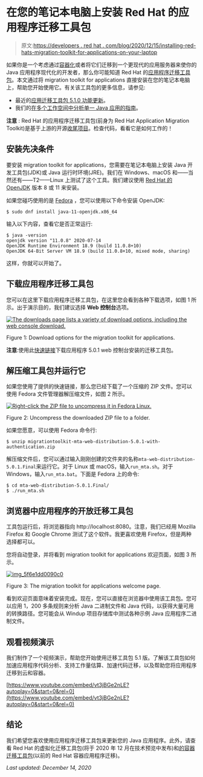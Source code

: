 # 在您的笔记本电脑上安装 Red Hat 的应用程序迁移工具包

> 原文:[https://developers . red hat . com/blog/2020/12/15/installing-red-hats-migration-toolkit-for-applications-on-your-laptop](https://developers.redhat.com/blog/2020/12/15/installing-red-hats-migration-toolkit-for-applications-on-your-laptop)

如果你是一个考虑通过[容器化](https://developers.redhat.com/blog/2020/09/04/migrate-your-java-apps-to-containers-with-migration-toolkit-for-applications-5-0/)或者将它们迁移到一个更现代的应用服务器来使你的 Java 应用程序现代化的开发者，那么你可能知道 Red Hat 的[应用程序迁移工具包](https://developers.redhat.com/products/mta/overview)。本文通过将 migration toolkit for applications 直接安装在您的笔记本电脑上，帮助您开始使用它。有关该工具包的更多信息，请参见:

*   最近的[应用迁移工具包 5.1.0 功能更新](https://developers.redhat.com/blog/2020/12/08/spring-boot-to-quarkus-migrations-and-more-in-red-hats-migration-toolkit-for-applications-5-1-0/)。
*   我们的[在多个工作空间中分析单一 Java 应用的指南](https://developers.redhat.com/blog/2020/12/11/analyze-monolithic-java-applications-in-multiple-workspaces-with-red-hats-migration-toolkit-for-applications/)。

**注意** : Red Hat 的应用程序迁移工具包(前身为 Red Hat Application Migration Toolkit)是基于上游的开源[收尾项目](https://github.com/windup)。检查代码，看看它是如何工作的！

## 安装先决条件

要安装 migration toolkit for applications，您需要在笔记本电脑上安装 Java 开发工具包(JDK)或 Java 运行时环境(JRE)。我们在 Windows、macOS 和——当然还有——T2——Linux 上测试了这个工具。我们建议使用 [Red Hat 的 OpenJDK](https://developers.redhat.com/products/openjdk/download) 版本 8 或 11 来安装。

如果您碰巧使用的是 [Fedora](https://getfedora.org/) ，您可以使用以下命令安装 OpenJDK:

```
$ sudo dnf install java-11-openjdk.x86_64

```

输入以下内容，查看它是否正常运行:

```
$ java -version
openjdk version "11.0.8" 2020-07-14
OpenJDK Runtime Environment 18.9 (build 11.0.8+10)
OpenJDK 64-Bit Server VM 18.9 (build 11.0.8+10, mixed mode, sharing)

```

这样，你就可以开始了。

## 下载应用程序迁移工具包

您可以在这里下载应用程序迁移工具包，在这里您会看到各种下载选项，如图 1 所示。出于演示目的，我们建议选择 **Web 控制台**选项。

[![The downloads page lists a variety of download options, including the web console download.](../Images/8a62af577fa88ae2e002d942bd2bbddd.png "img_5f6e19e353556")](/sites/default/files/blog/2020/09/img_5f6e19e353556.png)

Figure 1: Download options for the migration toolkit for applications.

**注意**:使用此[快速链接](https://developers.redhat.com/download-manager/file/migrationtoolkit-mta-web-distribution-5.0.1-with-authentication.zip)下载应用程序 5.0.1 web 控制台安装的迁移工具包。

## 解压缩工具包并运行它

如果您使用了提供的快速链接，那么您已经下载了一个压缩的 ZIP 文件。您可以使用 Fedora 文件管理器解压缩文件，如图 2 所示。

[![Right-click the ZIP file to uncompress it in Fedora Linux.](../Images/ac8708bbd6cc149499b91909d63012b9.png "img_5f6e1ba42b940")](/sites/default/files/blog/2020/09/img_5f6e1ba42b940.png)

Figure 2: Uncompress the downloaded ZIP file to a folder.

如果您愿意，可以使用 Fedora 命令行:

```
$ unzip migrationtoolkit-mta-web-distribution-5.0.1-with-authentication.zip

```

解压缩文件后，您可以通过输入刚刚创建的文件夹的名称`mta-web-distribution-5.0.1.Final`来运行它。对于 Linux 或 macOS，输入`run_mta.sh`。对于 Windows，输入`run_mta.bat`。下面是 Fedora 上的命令:

```
$ cd mta-web-distribution-5.0.1.Final/
$ ./run_mta.sh

```

## 浏览器中应用程序的开放迁移工具包

工具包运行后，将浏览器指向 http://localhost:8080。注意，我们已经用 Mozilla Firefox 和 Google Chrome 测试了这个软件。我更喜欢使用 Firefox，但是两种选择都可以。

您将自动登录，并将看到 migration toolkit for applications 欢迎页面，如图 3 所示。

[![](../Images/7c6d15097d7229db212fd2a695c1e265.png "img_5f6e1dd0090c0")](/sites/default/files/blog/2020/09/img_5f6e1dd0090c0.png)

Figure 3: The migration toolkit for applications welcome page.

看到欢迎页面意味着安装完成。现在，您可以直接在浏览器中使用该工具包。您可以应用 1，200 多条规则来分析 Java 二进制文件和 Java 代码，以获得大量可用的转换路径。您可能会从 Windup 项目存储库中测试各种示例 Java 应用程序二进制文件。

## 观看视频演示

我们制作了一个视频演示，帮助您开始使用迁移工具包 5.1 版。了解该工具包如何加速应用程序代码分析、支持工作量估算、加速代码迁移，以及帮助您将应用程序迁移到云和容器。

[https://www.youtube.com/embed/vt3jBGe2nLE?autoplay=0&start=0&rel=0](https://www.youtube.com/embed/vt3jBGe2nLE?autoplay=0&start=0&rel=0)

## 结论

我们希望您喜欢使用应用程序迁移工具包来更新您的 Java 应用程序。此外，请查看 Red Hat 的虚拟化迁移工具包(将于 2020 年 12 月在技术预览中发布)和[的容器迁移工具包](https://www.redhat.com/en/events/webinar/migrating-effectively-with-migration-toolkit-for-containers)(以前的 Red Hat 容器应用程序迁移)。

*Last updated: December 14, 2020*